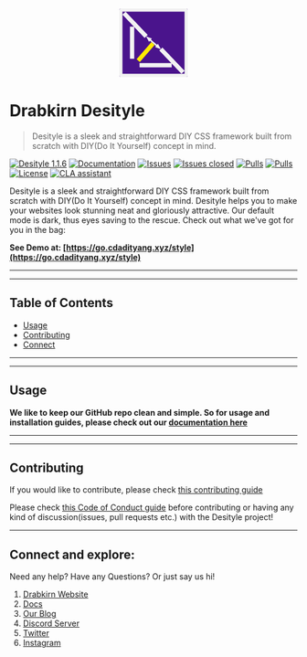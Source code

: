 <div align="center">
  <img src="https://github.com/drabkirn/desityle/raw/master/drabkirn-logo-120x120.png"/>
</div>

# Drabkirn Desityle

> Desityle is a sleek and straightforward DIY CSS framework built from scratch with DIY(Do It Yourself) concept in mind.

<!-- Add CI/CD info, language, main frameworks used from shields.io. Example -->
[![Desityle 1.1.6](https://img.shields.io/badge/Desityle-v1.1.6-green.svg)](https://www.npmjs.com/package/desityle)
[![Documentation](https://img.shields.io/badge/Documentation-red.svg)](https://go.cdadityang.xyz/DdocsS)
[![Issues](https://img.shields.io/github/issues/drabkirn/desityle.svg)](https://github.com/drabkirn/desityle/issues)
[![Issues closed](https://img.shields.io/github/issues-closed/drabkirn/desityle.svg)](https://github.com/drabkirn/desityle/issues)
[![Pulls](https://img.shields.io/github/issues-pr/drabkirn/desityle.svg)](https://github.com/drabkirn/desityle/pulls)
[![Pulls](https://img.shields.io/github/issues-pr-closed/drabkirn/desityle.svg)](https://github.com/drabkirn/desityle/pulls)
[![License](https://img.shields.io/github/license/drabkirn/desityle.svg)](https://choosealicense.com/licenses/agpl-3.0/)
[![CLA assistant](https://cla-assistant.io/readme/badge/drabkirn/desityle)](https://cla-assistant.io/drabkirn/desityle)

Desityle is a sleek and straightforward DIY CSS framework built from scratch with DIY(Do It Yourself) concept in mind. Desityle helps you to make your websites look stunning neat and gloriously attractive. Our default mode is dark, thus eyes saving to the rescue. Check out what we've got for you in the bag:

**See Demo at: [https://go.cdadityang.xyz/style](https://go.cdadityang.xyz/style)**

-----
-----

## Table of Contents
- [Usage](#usage)
- [Contributing](#contributing)
- [Connect](#connect)

-----
-----

## Usage
**We like to keep our GitHub repo clean and simple. So for usage and installation guides, please check out our [documentation here](https://go.cdadityang.xyz/DdocsS)**

-----
-----

## Contributing
If you would like to contribute, please check [this contributing guide](https://github.com/drabkirn/desityle/blob/master/CONTRIBUTING.md)

Please check [this Code of Conduct guide](https://github.com/drabkirn/desityle/blob/master/CODE_OF_CONDUCT.md) before contributing or having any kind of discussion(issues, pull requests etc.) with the Desityle project!


<!-- TODO: Write about any libs used from other resources - give credit -->

-----

## Connect and explore:
Need any help? Have any Questions? Or just say us hi!

1. [Drabkirn Website](https://go.cdadityang.xyz/drab)
2. [Docs](https://go.cdadityang.xyz/docs)
3. [Our Blog](https://go.cdadityang.xyz/blog)
4. [Discord Server](https://go.cdadityang.xyz/discord)
5. [Twitter](https://go.cdadityang.xyz/DtwtK)
6. [Instagram](https://go.cdadityang.xyz/DinsK)